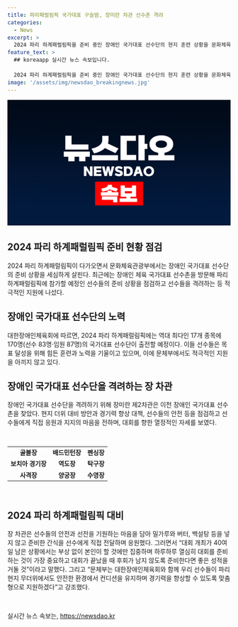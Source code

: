 ```yaml
---
title: 파리패럴림픽 국가대표 구슬땀, 장미란 차관 선수촌 격려
categories:
  - News
excerpt: >
  2024 파리 하계패럴림픽을 준비 중인 장애인 국가대표 선수단의 현지 훈련 상황을 문화체육관광부가 확인했다. 제2차관이 이천 장애인 국가대표 선수촌을 방문하여 훈련장을 찾아보고, 선수들을 격려하며 지원을 약속했다. 또한 대회까지 40여일이 남은 시점에서 안전한 환경에서의 경기력 향상을 위해 맞춤형 지원을 강조했다. 17개 종목에 170명의 선수가 출전할 예정이며, 대회에서 좋은 성적을 거둘 것으로 기대된다.
feature_text: >
  ## koreaapp 실시간 뉴스 속보입니다.

  2024 파리 하계패럴림픽을 준비 중인 장애인 국가대표 선수단의 현지 훈련 상황을 문화체육관광부가 확인했다. 제2차관이 이천 장애인 국가대표 선수촌을 방문하여 훈련장을 찾아보고, 선수들을 격려하며 지원을 약속했다. 또한 대회까지 40여일이 남은 시점에서 안전한 환경에서의 경기력 향상을 위해 맞춤형 지원을 강조했다. 17개 종목에 170명의 선수가 출전할 예정이며, 대회에서 좋은 성적을 거둘 것으로 기대된다.
image: '/assets/img/newsdao_breakingnews.jpg'
---
```


<p><img src="/assets/img/newsdao_breakingnews.jpg" alt="koreaapp 속보" /></p>

<h2 data-ke-size="size26">2024 파리 하계패럴림픽 준비 현황 점검</h2>

<p data-ke-size="size16">2024 파리 하계패럴림픽이 다가오면서 문화체육관광부에서는 장애인 국가대표 선수단의 준비 상황을 세심하게 살핀다. 최근에는 장애인 체육 국가대표 선수촌을 방문해 파리 하계패럴림픽에 참가할 예정인 선수들의 준비 상황을 점검하고 선수들을 격려하는 등 적극적인 지원에 나섰다.</p>

<h2 data-ke-size="size26">장애인 국가대표 선수단의 노력</h2>

<p data-ke-size="size16">대한장애인체육회에 따르면, 2024 파리 하계패럴림픽에는 역대 최다인 17개 종목에 170명(선수 83명·임원 87명)의 국가대표 선수단이 출전할 예정이다. 이들 선수들은 목표 달성을 위해 힘든 훈련과 노력을 기울이고 있으며, 이에 문체부에서도 적극적인 지원을 아끼지 않고 있다.</p>

<h2 data-ke-size="size26">장애인 국가대표 선수단을 격려하는 장 차관</h2>

<p data-ke-size="size16">장애인 국가대표 선수단을 격려하기 위해 장미란 제2차관은 이천 장애인 국가대표 선수촌을 찾았다. 현지 더위 대비 방안과 경기력 향상 대책, 선수들의 안전 등을 점검하고 선수들에게 직접 응원과 지지의 마음을 전하며, 대회를 향한 열정적인 자세를 보였다.</p>

<p data-ke-size="size16">&nbsp;</p>

<table>
    <tbody>
        <tr>
            <td style="text-align: center; height: 17px;"><b>골볼장</b></td>
            <td style="text-align: center; height: 17px;"><b>배드민턴장</b></td>
            <td style="text-align: center; height: 17px;"><b>펜싱장</b></td>
        </tr>
        <tr>
            <td style="text-align: center; height: 17px;"><b>보치아 경기장</b></td>
            <td style="text-align: center; height: 17px;"><b>역도장</b></td>
            <td style="text-align: center; height: 17px;"><b>탁구장</b></td>
        </tr>
        <tr>
            <td style="text-align: center; height: 17px;"><b>사격장</b></td>
            <td style="text-align: center; height: 17px;"><b>양궁장</b></td>
            <td style="text-align: center; height: 17px;"><b>수영장</b></td>
        </tr>
    </tbody>
</table>

<p data-ke-size="size16">&nbsp;</p>

<h2 data-ke-size="size26">2024 파리 하계패럴림픽 대비</h2>

<p data-ke-size="size16">장 차관은 선수들의 안전과 선전을 기원하는 마음을 담아 밀가루와 버터, 백설탕 등을 넣지 않고 준비한 간식을 선수에게 직접 전달하며 응원했다. 그러면서 “대회 개최가 40여 일 남은 상황에서는 부상 없이 본인이 할 것에만 집중하며 하루하루 열심히 대회를 준비하는 것이 가장 중요하고 대회가 끝났을 때 후회가 남지 않도록 준비한다면 좋은 성적을 거둘 것”이라고 말했다. 그리고 “문체부는 대한장애인체육회와 함께 우리 선수들이 파리 현지 무더위에서도 안전한 환경에서 컨디션을 유지하며 경기력을 향상할 수 있도록 맞춤형으로 지원하겠다”고 강조했다.</p>

<p data-ke-size="size16">&nbsp;</p>
실시간 뉴스 속보는, <a href="https://newsdao.kr" rel="dofollow">https://newsdao.kr</a>


